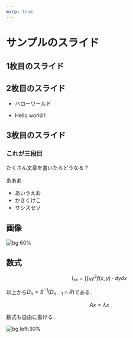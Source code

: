 ```yaml
---
marp: true
---
```


<!-- headingDivider: 2 -->
<!-- footer: This is a footer -->
<!-- paginate: true -->
<!-- 
style: |
  section {
    background-color: #FFFFFF;
  }
-->

# サンプルのスライド

## 1枚目のスライド

## 2枚目のスライド

- ハローワールド

- Hello world !

## 3枚目のスライド

### これが三段目

たくさん文章を書いたらどうなる？

あああ

- あいうえお
- かきくけこ
- サシスセソ

## 画像

![bg 60%](picture.jpg)

## 数式

$$I_{xx}=\int\int_Ry^2f(x,y)\cdot{}dydx$$

以上から$D_n = S^{-1}(D_{n-1}\cap R)$である．

$$ Ax=\lambda x$$

数式も自由に書ける．

![bg left:30%](picture.jpg)